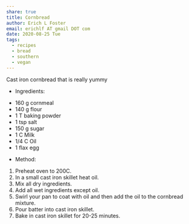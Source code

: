 ```yaml
---
share: true
title: Cornbread
author: Erich L Foster
email: erichlf AT gmail DOT com
date: 2020-08-25 Tue
tags:
  - recipes
  - bread
  - southern
  - vegan
---
```


Cast iron cornbread that is really yummy
* Ingredients:
- 160 g cornmeal
- 140 g flour
- 1 T baking powder
- 1 tsp salt
- 150 g sugar
- 1 C Milk
- 1/4 C Oil
- 1 flax egg

* Method:
1. Preheat oven to 200C.
2. In a small cast iron skillet heat oil.
3. Mix all dry ingredients.
4. Add all wet ingredients except oil.
5. Swirl your pan to coat with oil and then add the oil to the cornbread mixture.
6. Pour batter into cast iron skillet.
7. Bake in cast iron skillet for 20-25 minutes.
